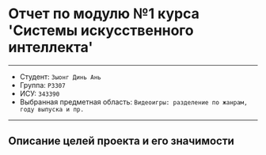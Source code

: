 # Отчет по модулю №1 курса 'Системы искусственного интеллекта'

---

- Студент: `Зыонг Динь Ань`
- Группа: `P3307`
- ИСУ: `343390`
- Выбранная предметная область: `Видеоигры: разделение по жанрам, году выпуска и пр.`

---

## Описание целей проекта и его значимости
